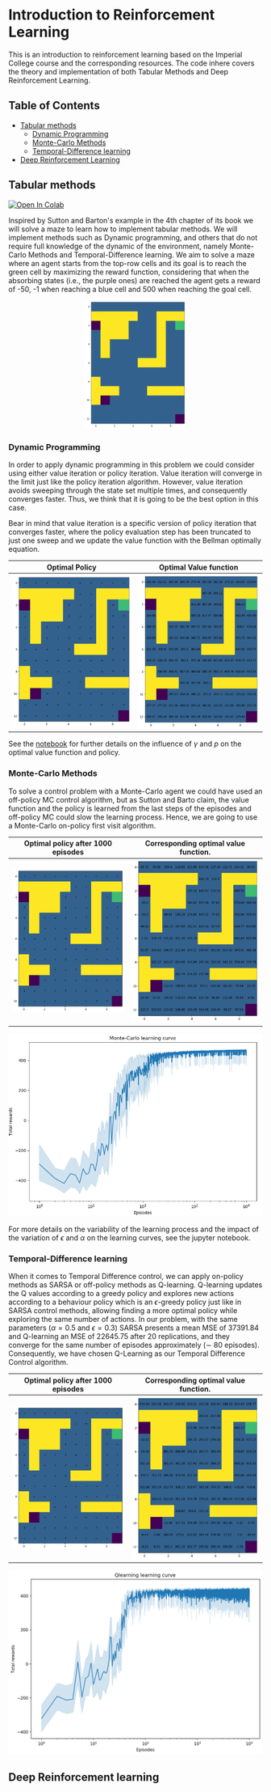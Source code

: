 # Introduction to Reinforcement Learning

This is an introduction to reinforcement learning based on the Imperial College course and the corresponding resources. The code inhere covers the theory and implementation of both Tabular Methods and Deep Reinforcement Learning.

## Table of Contents
* [Tabular methods](#tabular-methods)
    * [Dynamic Programming](#dynamic-programming)
    * [Monte-Carlo Methods](#monte-carlo-methods)
    * [Temporal-Difference learning](#temporal-difference-learning)
* [Deep Reinforcement Learning](#deep-reinforcement-learning)


## Tabular methods

[![Open In Colab](https://colab.research.google.com/assets/colab-badge.svg)](https://colab.research.google.com/github/googlecolab/colabtools/blob/main/tabular_methods.ipynb)

Inspired by Sutton and Barton's example in the 4th chapter of its book we will solve a maze to learn how to implement tabular methods. We will implement methods such as Dynamic programming, and others that do not require full knowledge of the dynamic of the environment, namely Monte-Carlo Methods and Temporal-Difference learning. We aim to solve a maze where an agent starts from the top-row cells and its goal is to reach the green cell by maximizing the reward function, considering that when the absorbing states (i.e., the purple ones) are reached the agent gets a reward of -50, -1 when reaching a blue cell and 500 when reaching the goal cell.

<p align="center">
<img src="./imgs/maze.png" width="200"/>
</p>

### Dynamic Programming 
In order to apply dynamic programming in this problem we could consider using either value iteration or policy iteration. Value iteration will converge in the limit just like the policy iteration algorithm. However, value iteration avoids sweeping through the state set multiple times, and consequently converges faster. Thus, we think that it is going to be the best option in this case.

Bear in mind that value iteration is a specific version of policy iteration that converges faster, where the policy evaluation step has been truncated to just one sweep and we update the value function with the Bellman optimally equation.

Optimal Policy    | Optimal Value function
:---------------------------------:|:-------------------------:
![Optimal Policy](out/dp/policy_grid_normal.png) | ![Optimal Value function](out/dp/value_grid_normal.png)

See the [notebook](tabular_methods.ipynb) for further details on the influence of $\gamma$ and $p$ on the optimal value function and policy.
### Monte-Carlo Methods

To solve a control problem with a Monte-Carlo agent we could have used an off-policy MC control algorithm, but as Sutton and Barto claim, the value function and the policy is learned from the last steps of the episodes and off-policy MC could slow the learning process. Hence, we are going to use a Monte-Carlo on-policy first visit algorithm.

Optimal policy after 1000 episodes  | Corresponding optimal value function.
:---------------------------------:|:-------------------------:
![Optimal Policy](out/mc/policy_grid.png) | ![Optimal Value function](out/mc/value_grid.png)


![Monte-Carlo learning curve](out/mc/Montecarlo_learningcurve.png)

For more details on the variability of the learning process and the impact of the variation of $\epsilon$ and $\alpha$ on the learning curves, see the jupyter notebook.


### Temporal-Difference learning
When it comes to Temporal Difference control, we can apply on-policy methods as SARSA or off-policy methods as Q-learning. Q-learning updates the Q values according to a greedy policy and explores new actions according to a behaviour policy which is an $\epsilon$-greedy policy just like in SARSA control methods, allowing finding a more optimal policy while exploring the same number of actions. In our problem, with the same parameters ($\alpha = 0.5$ and $\epsilon = 0.3$) SARSA presents a mean MSE of $37391.84$ and Q-learning an MSE of $22645.75$ after 20 replications, and they converge for the same number of episodes approximately ($\sim$ 80 episodes). Consequently, we have chosen Q-Learning as our Temporal Difference Control algorithm. 

Optimal policy after 1000 episodes  | Corresponding optimal value function.
:---------------------------------:|:-------------------------:
![Optimal Policy](out/td/policy_grid.png) | ![Optimal Value function](out/td/value_grid.png)


![Monte-Carlo learning curve](out/td/Qlearning_learningcurve.png)
## Deep Reinforcement learning

